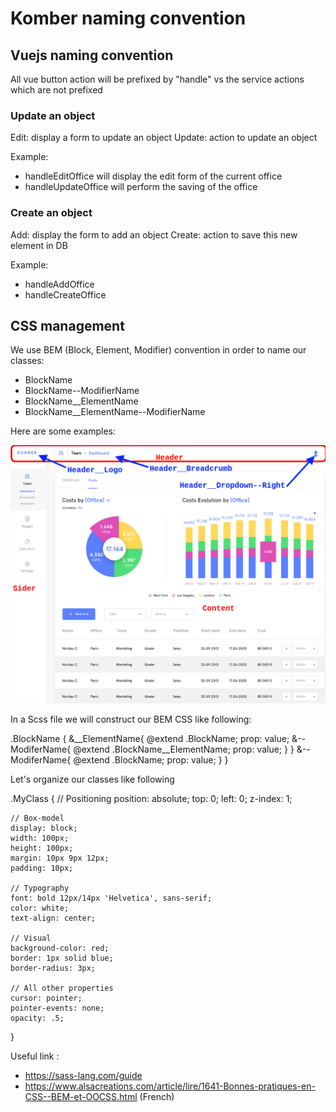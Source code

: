 # Komber naming convention

## Vuejs naming convention

All vue button action will be prefixed by "handle" vs the service actions which are not prefixed

### Update an object

Edit: display a form to update an object
Update: action to update an object

Example:
* handleEditOffice will display the edit form of the current office
* handleUpdateOffice will perform the saving of the office

### Create an object

Add: display the form to add an object
Create: action to save this new element in DB

Example:
* handleAddOffice
* handleCreateOffice

## CSS management

We use BEM (Block, Element, Modifier) convention in order to name our classes:

  * BlockName
  * BlockName--ModifierName
  * BlockName__ElementName
  * BlockName__ElementName--ModifierName

Here are some examples:

![BEM](client/static/images/BEM.png)

In a Scss file we will construct our BEM CSS like following:

  .BlockName {
    &__ElementName{
      @extend .BlockName;
      prop: value;
      &--ModiferName{
        @extend .BlockName__ElementName;
        prop: value;
      }
    }
    &--ModiferName{
      @extend .BlockName;
      prop: value;
    }
  }

Let's organize our classes like following

  .MyClass {
    // Positioning
    position: absolute;
    top: 0;
    left: 0;
    z-index: 1;

    // Box-model
    display: block;
    width: 100px;
    height: 100px;
    margin: 10px 9px 12px;
    padding: 10px;

    // Typography
    font: bold 12px/14px 'Helvetica', sans-serif;
    color: white;
    text-align: center;

    // Visual
    background-color: red;
    border: 1px solid blue;
    border-radius: 3px;

    // All other properties
    cursor: pointer;
    pointer-events: none;
    opacity: .5;
  }

Useful link :
* https://sass-lang.com/guide
* https://www.alsacreations.com/article/lire/1641-Bonnes-pratiques-en-CSS--BEM-et-OOCSS.html (French)
